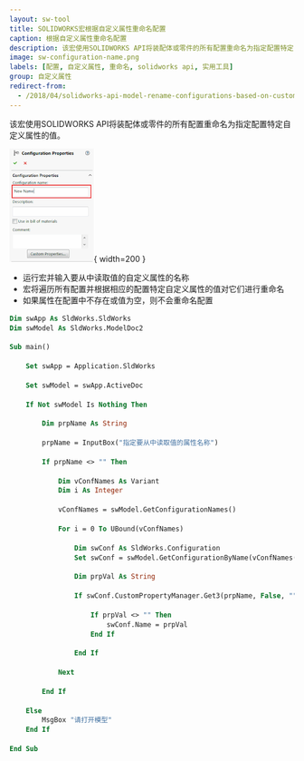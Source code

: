 ```yaml
---
layout: sw-tool
title: SOLIDWORKS宏根据自定义属性重命名配置
caption: 根据自定义属性重命名配置
description: 该宏使用SOLIDWORKS API将装配体或零件的所有配置重命名为指定配置特定自定义属性的值。
image: sw-configuration-name.png
labels: [配置, 自定义属性, 重命名, solidworks api, 实用工具]
group: 自定义属性
redirect-from:
  - /2018/04/solidworks-api-model-rename-configurations-based-on-custom-prp.html
---
```


该宏使用SOLIDWORKS API将装配体或零件的所有配置重命名为指定配置特定自定义属性的值。

![配置名称在配置属性管理器页面中](sw-configuration-name.png){ width=200 }

* 运行宏并输入要从中读取值的自定义属性的名称
* 宏将遍历所有配置并根据相应的配置特定自定义属性的值对它们进行重命名
* 如果属性在配置中不存在或值为空，则不会重命名配置

```vb
Dim swApp As SldWorks.SldWorks
Dim swModel As SldWorks.ModelDoc2

Sub main()

    Set swApp = Application.SldWorks
    
    Set swModel = swApp.ActiveDoc
    
    If Not swModel Is Nothing Then
        
        Dim prpName As String
        
        prpName = InputBox("指定要从中读取值的属性名称")
        
        If prpName <> "" Then
            
            Dim vConfNames As Variant
            Dim i As Integer
            
            vConfNames = swModel.GetConfigurationNames()
            
            For i = 0 To UBound(vConfNames)
                    
                Dim swConf As SldWorks.Configuration
                Set swConf = swModel.GetConfigurationByName(vConfNames(i))
                
                Dim prpVal As String
                
                If swConf.CustomPropertyManager.Get3(prpName, False, "", prpVal) Then
                    
                    If prpVal <> "" Then
                        swConf.Name = prpVal
                    End If
                    
                End If
                
            Next
            
        End If
        
    Else
        MsgBox "请打开模型"
    End If
    
End Sub
```


